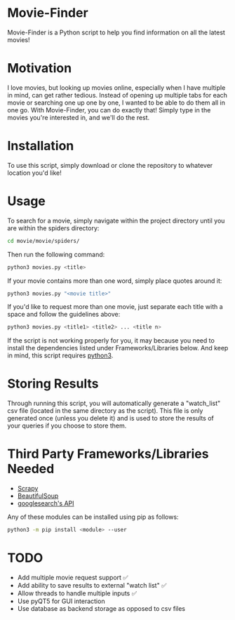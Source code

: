 # Movie-Finder
Movie-Finder is a Python script to help you find information on all the latest movies!

# Motivation
I love movies, but looking up movies online, especially when I have multiple in mind, can get rather tedious. Instead of opening up multiple tabs for each movie or searching one up one by one, I wanted to be able to do them all in one go. With Movie-Finder, you can do exactly that! Simply type in the movies you're interested in, and we'll do the rest.

# Installation
To use this script, simply download or clone the repository to whatever location you'd like!

# Usage
To search for a movie, simply navigate within the project directory until you are within the spiders directory: 
```bash
cd movie/movie/spiders/
```
Then run the following command:
```bash
python3 movies.py <title>
```
If your movie contains more than one word, simply place quotes around it:
```bash
python3 movies.py "<movie title>"
```
If you'd like to request more than one movie, just separate each title with a space and follow the guidelines above:
```bash
python3 movies.py <title1> <title2> ... <title n>
```
If the script is not working properly for you, it may because you need to install the dependencies listed under Frameworks/Libraries below. And keep in mind, this script requires [python3](https://www.python.org/downloads/).

# Storing Results
Through running this script, you will automatically generate a "watch_list" csv file (located in the same directory as the script). This file is only generated once (unless you delete it) and is used to store the results of your queries if you choose to store them.

# Third Party Frameworks/Libraries Needed
+ [Scrapy](https://scrapy.org/)
+ [BeautifulSoup](https://www.crummy.com/software/BeautifulSoup/)
+ [googlesearch's API](https://python-googlesearch.readthedocs.io/en/latest/)

Any of these modules can be installed using pip as follows:
```bash
python3 -m pip install <module> --user
```

# TODO
+ Add multiple movie request support :white_check_mark:
+ Add ability to save results to external "watch list" :white_check_mark:
+ Allow threads to handle multiple inputs :white_check_mark:
+ Use pyQT5 for GUI interaction
+ Use database as backend storage as opposed to csv files
